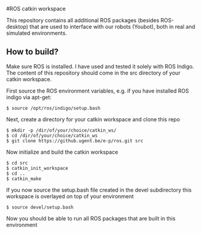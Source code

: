 #ROS catkin workspace

This repository contains all additional ROS packages (besides ROS-desktop) that are used to interface with our robots (Youbot), both in real and simulated environments.

## How to build?

Make sure ROS is installed. I have used and tested it solely with ROS Indigo. The content of this repository should come in the src directory of your catkin workspace.

First source the ROS environment variables, e.g. if you have installed ROS indigo via apt-get:

```
$ source /opt/ros/indigo/setup.bash
```

Next, create a directory for your catkin workspace and clone this repo

```
$ mkdir -p /dir/of/your/choice/catkin_ws/
$ cd /dir/of/your/choice/catkin_ws
$ git clone https://github.ugent.be/e-p/ros.git src
```

Now initialize and build the catkin workspace

```
$ cd src
$ catkin_init_workspace
$ cd ..
$ catkin_make
```

If you now source the setup.bash file created in the devel subdirectory this workspace is overlayed on top of your environment

```
$ source devel/setup.bash
```

Now you should be able to run all ROS packages that are built in this environment


